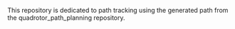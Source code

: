 This repository is dedicated to path tracking using the generated path from the quadrotor_path_planning repository.

